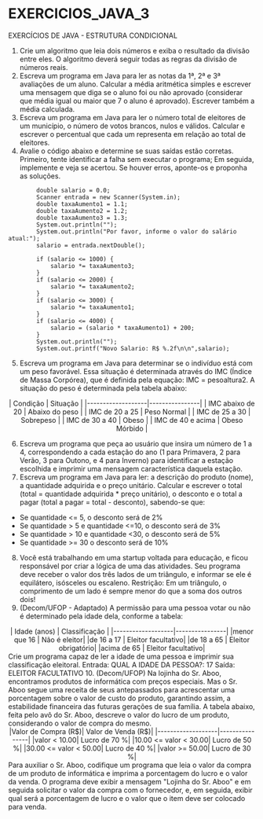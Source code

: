 # EXERCICIOS_JAVA_3
EXERCÍCIOS DE JAVA - ESTRUTURA CONDICIONAL
1. Crie um algoritmo que leia dois números e exiba o resultado da divisão entre eles. O algoritmo deverá seguir todas as regras da divisão de números reais.
2. Escreva um programa em Java para ler as notas da 1ª, 2ª e  3ª avaliações de um aluno. Calcular a média aritmética simples e escrever uma mensagem que diga se o aluno foi ou não aprovado (considerar que média igual ou maior que 7 o aluno é aprovado). Escrever também a média calculada.
3. Escreva um programa em Java para ler o número total de eleitores de um município, o número de votos brancos, nulos e válidos. Calcular e escrever o percentual que cada um representa em relação ao total de eleitores.
4. Avalie o código abaixo e determine se suas saídas estão corretas. Primeiro, tente identificar a falha sem executar o programa; Em seguida, implemente e veja se acertou. Se houver erros, aponte-os e proponha as soluções.
```
        double salario = 0.0;
        Scanner entrada = new Scanner(System.in);
        double taxaAumento1 = 1.1;
        double taxaAumento2 = 1.2;
        double taxaAumento3 = 1.3;
        System.out.println("");
        System.out.println("Por favor, informe o valor do salário atual:");
        salario = entrada.nextDouble();

        if (salario <= 1000) {
            salario *= taxaAumento3;
        }
        if (salario <= 2000) {
            salario *= taxaAumento2;
        }
        if (salario <= 3000) {
            salario *= taxaAumento1;
        }
        if (salario <= 4000) {
            salario = (salario * taxaAumento1) + 200;
        }
        System.out.println("");
        System.out.printf("Novo Salario: R$ %.2f\n\n",salario);
```
5. Escreva um programa em Java para determinar se o indivíduo está com um peso favorável. Essa situação é determinada através do IMC (Índice de Massa Corpórea), que é definida pela equação: IMC = pesoaltura2. A situação do peso é determinada pela tabela abaixo:
<center>   
| Condição          | Situação       |
|-------------------|----------------|
| IMC abaixo de 20  | Abaixo do peso |
| IMC de 20 a 25    | Peso Normal    |
| IMC de 25 a 30    | Sobrepeso      |
| IMC de 30 a 40    | Obeso          |
| IMC de 40 e acima | Obeso Mórbido  |
</center>
	
6. Escreva um programa que peça ao usuário que insira um número de 1 a 4, correspondendo a cada estação do ano (1 para Primavera, 2 para Verão, 3 para Outono, e 4 para Inverno) para identificar a estação escolhida e imprimir uma mensagem característica daquela estação.
7. Escreva um programa em Java para ler: a descrição do produto (nome), a quantidade adquirida e o preço unitário. Calcular e escrever o total (total = quantidade adquirida * preço unitário), o desconto e o total a pagar (total a pagar = total - desconto), sabendo-se que:
- Se quantidade <= 5, o desconto será de 2%
- Se quantidade > 5 e quantidade <=10, o desconto será de 3%
- Se quantidade > 10 e quantidade <30, o desconto será de 5%
- Se quantidade >= 30 o desconto será de 10%
8. Você está trabalhando em uma startup voltada para educação, e ficou responsável por criar a lógica de uma das atividades. Seu programa deve receber o valor dos três lados de um triângulo, e informar se ele é equilátero, isósceles ou escaleno. Restrição: Em um triângulo, o comprimento de um lado é sempre menor do que a soma dos outros dois!
9. (Decom/UFOP - Adaptado) A permissão para uma pessoa votar ou não é determinado pela idade dela, conforme a tabela:
<center>
| Idade (anos) | Classificação |
|-------------------|----------------|
|menor que 16 | Não é eleitor|
|de 16 a 17 | Eleitor facultativo|
|de 18 a 65 | Eleitor obrigatório|
|acima de 65 | Eleitor facultativo|
</center>
Crie um programa capaz de ler a idade de uma pessoa e imprimir sua classificação eleitoral. Entrada: QUAL A IDADE DA PESSOA?: 17
Saída: ELEITOR FACULTATIVO
10. (Decom/UFOP) Na lojinha do Sr. Aboo, encontramos produtos de informática com preços especiais. Mas o Sr. Aboo segue uma receita de seus antepassados para acrescentar uma porcentagem sobre o valor de custo do produto, garantindo assim, a estabilidade financeira das futuras gerações de sua família. A tabela abaixo, feita pelo avô do Sr. Aboo, descreve o valor do lucro de um produto, considerando o valor de compra do mesmo.
<center>
|Valor de Compra (R$)| Valor de Venda (R$)|
|-------------------|----------------|
|valor < 10.00| Lucro de 70 %|
|10.00 <= valor < 30.00| Lucro de 50 %|
|30.00 <= valor < 50.00| Lucro de 40 %|
|valor >= 50.00| Lucro de 30 %|
</center>
Para auxiliar o Sr. Aboo, codifique um programa que leia o valor da compra de um produto de informática e imprima a porcentagem do lucro e o valor da venda.  O programa deve exibir a mensagem "Lojinha do Sr. Aboo" e em seguida solicitar o valor da compra com o fornecedor, e, em seguida, exibir qual será a porcentagem de lucro e o valor que o item deve ser colocado para venda.
